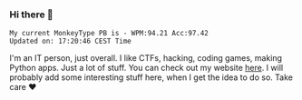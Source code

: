 ### Hi there 👋
<!-- PB START -->
```
My current MonkeyType PB is - WPM:94.21 Acc:97.42
Updated on: 17:20:46 CEST Time
```
<!-- PB END -->
I'm an IT person, just overall. I like CTFs, hacking, coding games, making Python apps. Just a lot of stuff.
You can check out my website [here](https://skill3472.github.io/).
I will probably add some interesting stuff here, when I get the idea to do so. Take care ❤️
